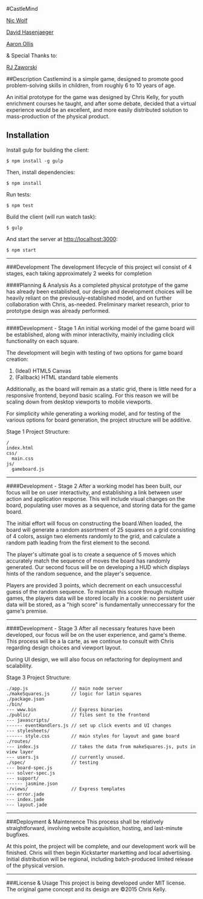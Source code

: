 #CastleMind

[Nic Wolf](https://github.com/Nic-Wolf)

[David Hasenjaeger](https://github.com/GerryFudd)

[Aaron Ollis](https://github.com/aollis)

& Special Thanks to:

[RJ Zaworski](https://github.com/rjz)

##Description
Castlemind is a simple game, designed to promote good problem-solving skills in children, from roughly 6 to 10 years of age.

An initial prototype for the game was designed by Chris Kelly, for youth enrichment courses he taught, and after some debate, decided that a virtual experience would be an excellent, and more easily distributed solution to mass-production of the physical product.

## Installation

Install gulp for building the client:

    $ npm install -g gulp

Then, install dependencies:

    $ npm install

Run tests:

    $ npm test

Build the client (will run watch task):

    $ gulp

And start the server at [http://localhost:3000](http://localhost:3000):

    $ npm start

---
###Development
The development lifecycle of this project wil consist of 4 stages, each taking approximately 2 weeks for completion

####Planning & Analysis
As a completed physical prototype of the game has already been established, our design and development choices will be heavily reliant on the previously-established model, and on further collaboration with Chris, as-needed.
Preliminary market research, prior to prototype design was already performed.

---
####Development - Stage 1
An initial working model of the game board will be established, along with minor interactivity, mainly including click functionality on each square.

The development will begin with testing of two options for game board creation:

1. (Ideal) HTML5 Canvas
2. (Fallback) HTML standard table elements

Additionally, as the board will remain as a static grid, there is little need for a responsive frontend, beyond basic scaling. For this reason we will be scaling down from desktop viewports to mobile viewports.

For simplicity while generating a working model, and for testing of the various options for board generation, the project structure will be additive.

Stage 1 Project Structure:
```
/
index.html
css/
  main.css
js/
  gameboard.js
```

---
####Development - Stage 2
After a working model has been built, our focus will be on user interactivity, and establishing a link between user action and application response. This will include visual changes on the board, populating user moves as a sequence, and storing data for the game board.

The initial effort will focus on constructing the board.When loaded, the board will generate a random assortment of 25 squares on a grid consisting of 4 colors, assign two elements randomly to the grid, and calculate a random path leading from the first element to the second.

The player's ultimate goal is to create a sequence of 5 moves which accurately match the sequence of moves the board has randomly generated. Our second focus will be on developing a HUD which displays hints of the random sequence, and the player's sequence.

Players are provided 3 points, which decrement on each unsuccessful guess of the random sequence. To maintain this score through multiple games, the players data will be stored locally in a cookie: no persistent user data will be stored, as a "high score" is fundamentally unneccessary for the game's premise.

---
####Development - Stage 3
After all necessary features have been developed, our focus will be on the user experience, and game's theme. This process will be a la carte, as we continue to consult with Chris regarding design choices and viewport layout.

During UI design, we will also focus on refactoring for deployment and scalability.

Stage 3 Project Structure:
```
./app.js                // main node server
./makeSquares.js        // logic for latin squares
./package.json
./bin/ 
--- www.bin             // Express binaries
./public/               // files sent to the frontend
--- javascripts/
------ eventHandlers.js // set up click events and UI changes
--- stylesheets/
------ style.css        // main styles for layout and game board
./routes/
--- index.js            // takes the data from makeSquares.js, puts in view layer
--- users.js            // currently unused.
./spec/                 // testing
--- board-spec.js
--- solver-spec.js
--- support/
------ jasmine.json
./views/                // Express templates
--- error.jade
--- index.jade
--- layout.jade

````

---
###Deployment & Maintenence
This process shall be relatively straightforward, involving website acquisition, hosting, and last-minute bugfixes.

At this point, the project will be complete, and our development work will be finished. Chris will then begin Kickstarter marketting and local advertising. Initial distribution will be regional, including batch-produced limited release of the physical version.

---
###License & Usage
This project is being developed under MIT license.
The original game concept and its design are &copy;2015 Chris Kelly.
